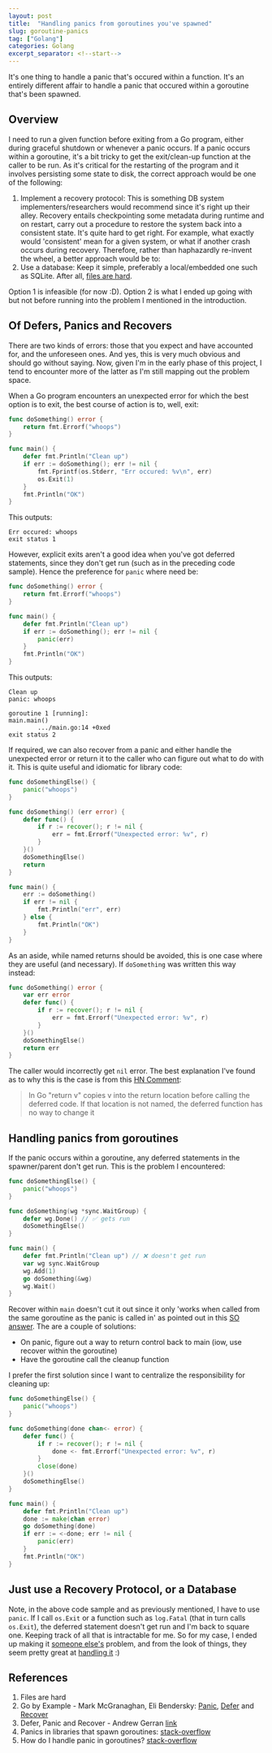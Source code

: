 ```yaml
---
layout: post
title:  "Handling panics from goroutines you've spawned"
slug: goroutine-panics
tag: ["Golang"]
categories: Golang
excerpt_separator: <!--start-->
---
```


It's one thing to handle a panic that's occured within a function. It's an
entirely different affair to handle a panic that occured within a goroutine
that's been spawned.

<!--start-->

## Overview

I need to run a given function before exiting from a Go program, either during
graceful shutdown or whenever a panic occurs. If a panic occurs within a
goroutine, it's a bit tricky to get the exit/clean-up function at the caller to
be run. As it's critical for the restarting of the program and it involves
persisting some state to disk, the correct approach would be one of the
following:

1. Implement a recovery protocol: This is something DB system
   implementers/researchers would recommend since it's right up their alley.
   Recovery entails checkpointing some metadata during runtime and on restart,
   carry out a procedure to restore the system back into a consistent state.
   It's quite hard to get right. For example, what exactly would 'consistent'
   mean for a given system, or what if another crash occurs during recovery.
   Therefore, rather than haphazardly re-invent the wheel, a better approach
   would be to:
2. Use a database: Keep it simple, preferably a local/embedded one such as
   SQLite. After all, [files are hard](https://danluu.com/file-consistency/).

Option 1 is infeasible (for now :D). Option 2 is what I ended up going with but
not before running into the problem I mentioned in the introduction.

## Of Defers, Panics and Recovers

There are two kinds of errors: those that you expect and have accounted for, and
the unforeseen ones. And yes, this is very much obvious and should go without
saying. Now, given I'm in the early phase of this project, I tend to encounter
more of the latter as I'm still mapping out the problem space.

When a Go program encounters an unexpected error for which the best option is to
exit, the best course of action is to, well, exit:

```go
func doSomething() error {
	return fmt.Errorf("whoops")
}

func main() {
	defer fmt.Println("Clean up")
	if err := doSomething(); err != nil {
		fmt.Fprintf(os.Stderr, "Err occured: %v\n", err)
		os.Exit(1)
	}
	fmt.Println("OK")
}
```

This outputs:

```
Err occured: whoops
exit status 1
```

However, explicit exits aren't a good idea when you've got deferred statements,
since they don't get run (such as in the preceding code sample). Hence the
preference for `panic` where need be:

```go
func doSomething() error {
	return fmt.Errorf("whoops")
}

func main() {
	defer fmt.Println("Clean up")
	if err := doSomething(); err != nil {
		panic(err)
	}
	fmt.Println("OK")
}
```

This outputs:

```
Clean up
panic: whoops

goroutine 1 [running]:
main.main()
        .../main.go:14 +0xed
exit status 2
```

If required, we can also recover from a panic and either handle the unexpected
error or return it to the caller who can figure out what to do with it. This is
quite useful and idiomatic for library code:

```go
func doSomethingElse() {
	panic("whoops")
}

func doSomething() (err error) {
	defer func() {
		if r := recover(); r != nil {
			err = fmt.Errorf("Unexpected error: %v", r)
		}
	}()
	doSomethingElse()
	return
}

func main() {
	err := doSomething()
	if err != nil {
		fmt.Println("err", err)
	} else {
		fmt.Println("OK")
	}
}
```

As an aside, while named returns should be avoided, this is one case where they
are useful (and necessary). If `doSomething` was written this way instead:

```go
func doSomething() error {
	var err error
	defer func() {
		if r := recover(); r != nil {
			err = fmt.Errorf("Unexpected error: %v", r)
		}
	}()
	doSomethingElse()
	return err
}
```

The caller would incorrectly get `nil` error. The best explanation I've found as
to why this is the case is from this
[HN Comment](https://news.ycombinator.com/item?id=14669443):

> In Go "return v" copies v into the return location before calling the deferred
> code. If that location is not named, the deferred function has no way to
> change it

## Handling panics from goroutines

If the panic occurs within a goroutine, any deferred statements in the
spawner/parent don't get run. This is the problem I encountered:

```go
func doSomethingElse() {
	panic("whoops")
}

func doSomething(wg *sync.WaitGroup) {
	defer wg.Done() // ✅ gets run
	doSomethingElse()
}

func main() {
	defer fmt.Println("Clean up") // ❌ doesn't get run
	var wg sync.WaitGroup
	wg.Add(1)
	go doSomething(&wg)
	wg.Wait()
}
```

Recover within `main` doesn't cut it out since it only 'works when called from
the same goroutine as the panic is called in' as pointed out in this
[SO answer](https://stackoverflow.com/a/50409138). The are a couple of
solutions:

- On panic, figure out a way to return control back to main (iow, use recover
  within the goroutine)
- Have the goroutine call the cleanup function

I prefer the first solution since I want to centralize the responsibility for
cleaning up:

```go
func doSomethingElse() {
	panic("whoops")
}

func doSomething(done chan<- error) {
	defer func() {
		if r := recover(); r != nil {
			done <- fmt.Errorf("Unexpected error: %v", r)
		}
		close(done)
	}()
	doSomethingElse()
}

func main() {
	defer fmt.Println("Clean up")
	done := make(chan error)
	go doSomething(done)
	if err := <-done; err != nil {
		panic(err)
	}
	fmt.Println("OK")
}
```

## Just use a Recovery Protocol, or a Database

Note, in the above code sample and as previously mentioned, I have to use
`panic`. If I call `os.Exit` or a function such as `log.Fatal` (that in turn
calls `os.Exit`), the deferred statement doesn't get run and I'm back to square
one. Keeping track of all that is intractable for me. So for my case, I ended up
making it [someone else's](https://www.sqlite.org/wal.html) problem, and from
the look of things, they seem pretty great at
[handling it](https://www.sqlite.org/testing.html) :)

## References

1. Files are hard
2. Go by Example - Mark McGranaghan, Eli Bendersky:
   [Panic](https://gobyexample.com/panic),
   [Defer](https://gobyexample.com/defer) and
   [Recover](https://gobyexample.com/recover)
3. Defer, Panic and Recover - Andrew Gerran
   [link](https://go.dev/blog/defer-panic-and-recover)
4. Panics in libraries that spawn goroutines:
   [stack-overflow](https://stackoverflow.com/questions/70533828/panics-in-libraries-that-spawn-goroutines)
5. How do I handle panic in goroutines?
   [stack-overflow](https://stackoverflow.com/questions/54559189/how-do-i-handle-panic-in-goroutines)
